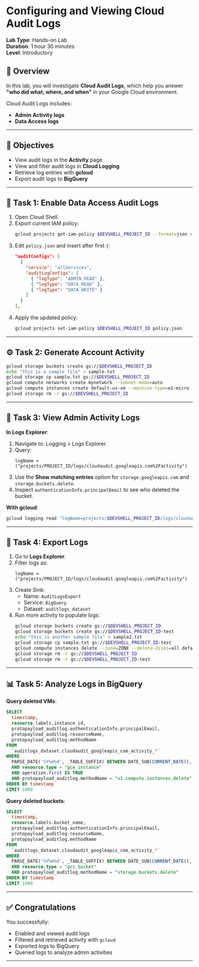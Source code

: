 
# Configuring and Viewing Cloud Audit Logs

**Lab Type**: Hands-on Lab  
**Duration**: 1 hour 30 minutes  
**Level**: Introductory

## 📝 Overview

In this lab, you will investigate **Cloud Audit Logs**, which help you answer **"who did what, where, and when"** in your Google Cloud environment.

Cloud Audit Logs includes:
- **Admin Activity logs**
- **Data Access logs**

---

## 🎯 Objectives

- View audit logs in the **Activity** page
- View and filter audit logs in **Cloud Logging**
- Retrieve log entries with **gcloud**
- Export audit logs to **BigQuery**

---

## 🚀 Task 1: Enable Data Access Audit Logs

1. Open Cloud Shell.
2. Export current IAM policy:
   ```bash
   gcloud projects get-iam-policy $DEVSHELL_PROJECT_ID --format=json > policy.json
   ```
3. Edit `policy.json` and insert after first `{`:
   ```json
   "auditConfigs": [
     {
       "service": "allServices",
       "auditLogConfigs": [
         { "logType": "ADMIN_READ" },
         { "logType": "DATA_READ" },
         { "logType": "DATA_WRITE" }
       ]
     }
   ],
   ```
4. Apply the updated policy:
   ```bash
   gcloud projects set-iam-policy $DEVSHELL_PROJECT_ID policy.json
   ```

---

## ⚙️ Task 2: Generate Account Activity

```bash
gcloud storage buckets create gs://$DEVSHELL_PROJECT_ID
echo "this is a sample file" > sample.txt
gcloud storage cp sample.txt gs://$DEVSHELL_PROJECT_ID
gcloud compute networks create mynetwork --subnet-mode=auto
gcloud compute instances create default-us-vm --machine-type=e2-micro --zone=ZONE --network=mynetwork
gcloud storage rm -r gs://$DEVSHELL_PROJECT_ID
```

---

## 📖 Task 3: View Admin Activity Logs

**In Logs Explorer**:
1. Navigate to: Logging > Logs Explorer.
2. Query:
   ```
   logName = ("projects/PROJECT_ID/logs/cloudaudit.googleapis.com%2Factivity")
   ```
3. Use the **Show matching entries** option for `storage.googleapis.com` and `storage.buckets.delete`.
4. Inspect `authenticationInfo.principalEmail` to see who deleted the bucket.

**With gcloud**:
```bash
gcloud logging read "logName=projects/$DEVSHELL_PROJECT_ID/logs/cloudaudit.googleapis.com%2Factivity AND protoPayload.serviceName=storage.googleapis.com AND protoPayload.methodName=storage.buckets.delete"
```

---

## 💾 Task 4: Export Logs

1. Go to **Logs Explorer**.
2. Filter logs as:
   ```
   logName = ("projects/PROJECT_ID/logs/cloudaudit.googleapis.com%2Factivity")
   ```
3. Create Sink:
   - Name: `AuditLogsExport`
   - Service: `BigQuery`
   - Dataset: `auditlogs_dataset`
4. Run more activity to populate logs:
   ```bash
   gcloud storage buckets create gs://$DEVSHELL_PROJECT_ID
   gcloud storage buckets create gs://$DEVSHELL_PROJECT_ID-test
   echo "this is another sample file" > sample2.txt
   gcloud storage cp sample.txt gs://$DEVSHELL_PROJECT_ID-test
   gcloud compute instances delete --zone=ZONE --delete-disks=all default-us-vm
   gcloud storage rm -r gs://$DEVSHELL_PROJECT_ID
   gcloud storage rm -r gs://$DEVSHELL_PROJECT_ID-test
   ```

---

## 📊 Task 5: Analyze Logs in BigQuery

**Query deleted VMs**:
```sql
SELECT
  timestamp,
  resource.labels.instance_id,
  protopayload_auditlog.authenticationInfo.principalEmail,
  protopayload_auditlog.resourceName,
  protopayload_auditlog.methodName
FROM
  `auditlogs_dataset.cloudaudit_googleapis_com_activity_*`
WHERE
  PARSE_DATE('%Y%m%d', _TABLE_SUFFIX) BETWEEN DATE_SUB(CURRENT_DATE(), INTERVAL 7 DAY) AND CURRENT_DATE()
  AND resource.type = "gce_instance"
  AND operation.first IS TRUE
  AND protopayload_auditlog.methodName = "v1.compute.instances.delete"
ORDER BY timestamp
LIMIT 1000
```

**Query deleted buckets**:
```sql
SELECT
  timestamp,
  resource.labels.bucket_name,
  protopayload_auditlog.authenticationInfo.principalEmail,
  protopayload_auditlog.resourceName,
  protopayload_auditlog.methodName
FROM
  `auditlogs_dataset.cloudaudit_googleapis_com_activity_*`
WHERE
  PARSE_DATE('%Y%m%d', _TABLE_SUFFIX) BETWEEN DATE_SUB(CURRENT_DATE(), INTERVAL 7 DAY) AND CURRENT_DATE()
  AND resource.type = "gcs_bucket"
  AND protopayload_auditlog.methodName = "storage.buckets.delete"
ORDER BY timestamp
LIMIT 1000
```

---

## ✅ Congratulations

You successfully:
- Enabled and viewed audit logs
- Filtered and retrieved activity with `gcloud`
- Exported logs to BigQuery
- Queried logs to analyze admin activities

---
